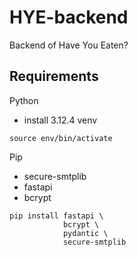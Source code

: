 # HYE-backend

Backend of Have You Eaten?

## Requirements

Python

- install 3.12.4 venv

```
source env/bin/activate
```

Pip

- secure-smtplib
- fastapi
- bcrypt

```
pip install fastapi \
            bcrypt \
            pydantic \
            secure-smtplib
```
